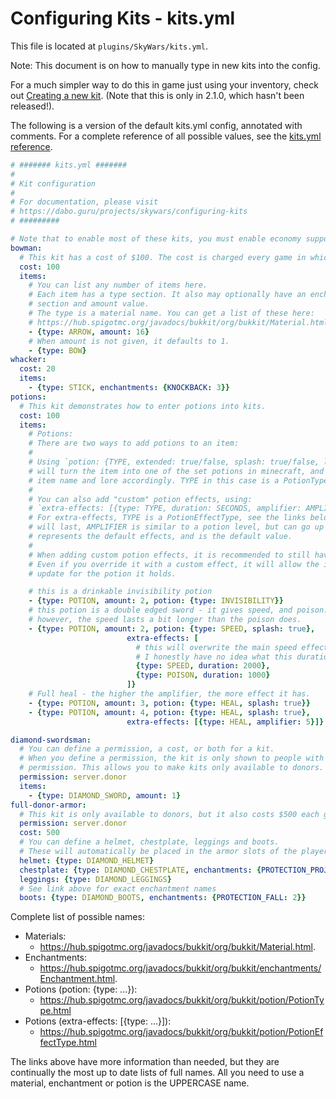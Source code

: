 Configuring Kits - kits.yml
===========================

This file is located at `plugins/SkyWars/kits.yml`.

Note: This document is on how to manually type in new kits into the config.

For a much simpler way to do this in game just using your inventory, check out [Creating a new kit](https://dabo.guru/projects/skywars/creating-a-new-kit). (Note that this is only in 2.1.0, which hasn't been released!).

The following is a version of the default kits.yml config, annotated with comments. For a complete reference of all possible values, see the [kits.yml reference](https://dabo.guru/projects/skywars/reference/kits/).

```yaml
# ####### kits.yml #######
#
# Kit configuration
#
# For documentation, please visit
# https://dabo.guru/projects/skywars/configuring-kits
# #########

# Note that to enable most of these kits, you must enable economy support in main-config.yml.
bowman:
  # This kit has a cost of $100. The cost is charged every game in which it is used.
  cost: 100
  items:
    # You can list any number of items here.
    # Each item has a type section. It also may optionally have an enchantments
    # section and amount value.
    # The type is a material name. You can get a list of these here:
    # https://hub.spigotmc.org/javadocs/bukkit/org/bukkit/Material.html
    - {type: ARROW, amount: 16}
    # When amount is not given, it defaults to 1.
    - {type: BOW}
whacker:
  cost: 20
  items:
    - {type: STICK, enchantments: {KNOCKBACK: 3}}
potions:
  # This kit demonstrates how to enter potions into kits.
  cost: 100
  items:
    # Potions:
    # There are two ways to add potions to an item:
    #
    # Using `potion: {TYPE, extended: true/false, splash: true/false, level: 1/2}`
    # will turn the item into one of the set potions in minecraft, and update the
    # item name and lore accordingly. TYPE in this case is a PotionType, see links below.
    #
    # You can also add "custom" potion effects, using:
    # `extra-effects: [{type: TYPE, duration: SECONDS, amplifier: AMPLIFIER}, {type: TYPE2, ...}]`
    # For extra-effects, TYPE is a PotionEffectType, see the links below. SECONDS is how long it
    # will last, AMPLIFIER is similar to a potion level, but can go up to 128. amplifier: 0
    # represents the default effects, and is the default value.
    #
    # When adding custom potion effects, it is recommended to still have one "regular" potion set.
    # Even if you override it with a custom effect, it will allow the item's name and lore to
    # update for the potion it holds.

    # this is a drinkable invisibility potion
    - {type: POTION, amount: 2, potion: {type: INVISIBILITY}}
    # this potion is a double edged sword - it gives speed, and poison.
    # however, the speed lasts a bit longer than the poison does.
    - {type: POTION, amount: 2, potion: {type: SPEED, splash: true},
                          extra-effects: [
                            # this will overwrite the main speed effect, while allowing the text to remain.
                            # I honestly have no idea what this duration is counted in.
                            {type: SPEED, duration: 2000},
                            {type: POISON, duration: 1000}
                          ]}
    # Full heal - the higher the amplifier, the more effect it has.
    - {type: POTION, amount: 3, potion: {type: HEAL, splash: true}}
    - {type: POTION, amount: 4, potion: {type: HEAL, splash: true},
                          extra-effects: [{type: HEAL, amplifier: 5}]}

diamond-swordsman:
  # You can define a permission, a cost, or both for a kit.
  # When you define a permission, the kit is only shown to people with that
  # permission. This allows you to make kits only available to donors.
  permission: server.donor
  items:
    - {type: DIAMOND_SWORD, amount: 1}
full-donor-armor:
  # This kit is only available to donors, but it also costs $500 each game!
  permission: server.donor
  cost: 500
  # You can define a helmet, chestplate, leggings and boots.
  # These will automatically be placed in the armor slots of the player.
  helmet: {type: DIAMOND_HELMET}
  chestplate: {type: DIAMOND_CHESTPLATE, enchantments: {PROTECTION_PROJECTILE: 2}}
  leggings: {type: DIAMOND_LEGGINGS}
  # See link above for exact enchantment names
  boots: {type: DIAMOND_BOOTS, enchantments: {PROTECTION_FALL: 2}}
```
Complete list of possible names:
- Materials:
  - https://hub.spigotmc.org/javadocs/bukkit/org/bukkit/Material.html.
- Enchantments:
  - https://hub.spigotmc.org/javadocs/bukkit/org/bukkit/enchantments/Enchantment.html.
- Potions (potion: {type: ...}):
  - https://hub.spigotmc.org/javadocs/bukkit/org/bukkit/potion/PotionType.html
- Potions (extra-effects: [{type: ...}]):
  - https://hub.spigotmc.org/javadocs/bukkit/org/bukkit/potion/PotionEffectType.html

The links above have more information than needed, but they are continually the most up to date lists of full names.
All you need to use a material, enchantment or potion is the UPPERCASE name.
